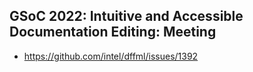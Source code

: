 ## GSoC 2022: Intuitive and Accessible Documentation Editing: Meeting

- https://github.com/intel/dffml/issues/1392
